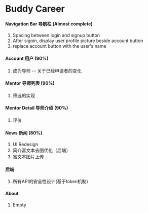 # Buddy Career
#### Navigation Bar 导航栏 (Almost complete)
1. Spacing between login and signup button
2. After signin, display user profile picture beside account button
3. replace account button with the user's name
#### Account 用户 (90%)
1. 成为导师 -- 关于已经申请者的变化
#### Mentor 导师列表 (90%)
1. 筛选的实现
#### Mentor Detail 导师介绍 (90%)
1. 评价
#### News 新闻 (80%)
1. UI Redesign
2. 简介富文本去图优化（后端）
3. 富文本图片上传
#### 后端
1. 所有API的安全性设计(基于token机制)
#### About
1. Empty
